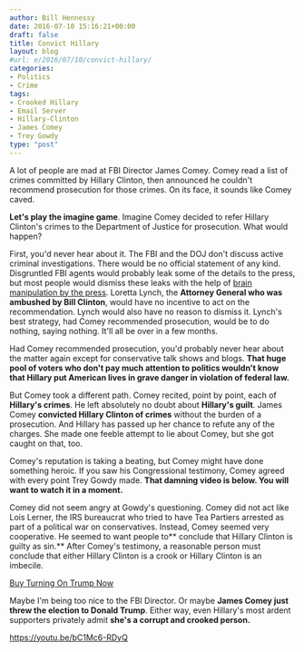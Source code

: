 ```yaml
---
author: Bill Hennessy
date: 2016-07-10 15:16:21+00:00
draft: false
title: Convict Hillary
layout: blog
#url: e/2016/07/10/convict-hillary/
categories:
- Politics
- Crime
tags:
- Crooked Hillary
- Email Server
- Hillary-Clinton
- James Comey
- Trey Gowdy
type: "post"
---
```


A lot of people are mad at FBI Director James Comey. Comey read a list of crimes committed by Hillary Clinton, then announced he couldn't recommend prosecution for those crimes. On its face, it sounds like Comey caved.

**Let's play the imagine game**. Imagine Comey decided to refer Hillary Clinton's crimes to the Department of Justice for prosecution. What would happen?

First, you'd never hear about it. The FBI and the DOJ don't discuss active criminal investigations. There would be no official statement of any kind. Disgruntled FBI agents would probably leak some of the details to the press, but most people would dismiss these leaks with the help of [brain manipulation by the press](https://hennessysview.com/2016/07/06/why-youre-mad-at-trump/). Loretta Lynch, the **Attorney General who was ambushed by Bill Clinton**, would have no incentive to act on the recommendation. Lynch would also have no reason to dismiss it. Lynch's best strategy, had Comey recommended prosecution, would be to do nothing, saying nothing. It'll all be over in a few months.

Had Comey recommended prosecution, you'd probably never hear about the matter again except for conservative talk shows and blogs. **That huge pool of voters who don't pay much attention to politics wouldn't know that Hillary put American lives in grave danger in violation of federal law.**

But Comey took a different path. Comey recited, point by point, each of **Hillary's crimes**. He left absolutely no doubt about **Hillary's guilt**. James Comey **convicted Hillary Clinton of crimes** without the burden of a prosecution. And Hillary has passed up her chance to refute any of the charges. She made one feeble attempt to lie about Comey, but she got caught on that, too.

Comey's reputation is taking a beating, but Comey might have done something heroic. If you saw his Congressional testimony, Comey agreed with every point Trey Gowdy made. **That damning video is below. You will want to watch it in a moment.**

Comey did not seem angry at Gowdy's questioning. Comey did not act like Lois Lerner, the IRS bureaucrat who tried to have Tea Partiers arrested as part of a political war on conservatives. Instead, Comey seemed very cooperative. He seemed to want people to** conclude that Hillary Clinton is guilty as sin.** After Comey's testimony, a reasonable person must conclude that either Hillary Clinton is a crook or Hillary Clinton is an imbecile.



[Buy Turning On Trump Now](https://amzn.to/29wMUq0)



Maybe I'm being too nice to the FBI Director. Or maybe **James Comey just threw the election to Donald Trump**. Either way, even Hillary's most ardent supporters privately admit **she's a corrupt and crooked person.**

https://youtu.be/bC1Mc6-RDyQ
